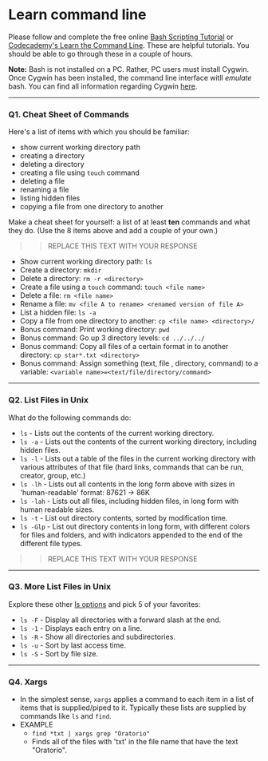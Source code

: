 # Learn command line

Please follow and complete the free online [Bash Scripting Tutorial](https://ryanstutorials.net/bash-scripting-tutorial/) or [Codecademy's Learn the Command Line](https://www.codecademy.com/learn/learn-the-command-line). These are helpful tutorials. You should be able to go through these in a couple of hours.

**Note:** Bash is not installed on a PC. Rather, PC users must install Cygwin. Once Cygwin has been installed, the command line interface witll _emulate_ bash. You can find all information regarding Cygwin [here](https://www.cygwin.com/).

---

### Q1.  Cheat Sheet of Commands  

Here's a list of items with which you should be familiar:  
* show current working directory path
* creating a directory
* deleting a directory
* creating a file using `touch` command
* deleting a file
* renaming a file
* listing hidden files
* copying a file from one directory to another

Make a cheat sheet for yourself: a list of at least **ten** commands and what they do.  (Use the 8 items above and add a couple of your own.)  

> > REPLACE THIS TEXT WITH YOUR RESPONSE
- Show current working directory path: `ls`
- Create a directory: `mkdir`
- Delete a directory: `rm -r <directory>`
- Create a file using a `touch` command: `touch <file name>`
- Delete a file: `rm <file name>`
- Rename a file: `mv <file A to rename> <renamed version of file A>`
- List a hidden file: `ls -a`
- Copy a file from one directory to another: `cp <file name> <directory>/`
- Bonus command: Print working directory: `pwd`
- Bonus command: Go up 3 directory levels: `cd ../../../`
- Bonus command: Copy all files of a certain format in to another directory: `cp star*.txt <directory>`
- Bonus command: Assign something (text, file , directory, command) to a variable: `<variable name>=<text/file/directory/command>` 
---

### Q2.  List Files in Unix   

What do the following commands do:  
* `ls` - Lists out the contents of the current working directory.  
* `ls -a`  - Lists out the contents of the current working directory, including hidden files.
* `ls -l`  - Lists out a table of the files in the current working directory with various attributes of that file (hard links, commands that can be run, creator, group, etc.)
* `ls -lh`  - Lists out all contents in the long form above with sizes in 'human-readable' format: 87621 -> 86K
* `ls -lah`  - Lists out all files, including hidden files,  in long form with human readable sizes.
* `ls -t`  - List out directory contents, sorted by modification time. 
* `ls -Glp`  - List out directory contents in long form, with different colors for files and folders, and with indicators appended to the end of the different file types. 

> > REPLACE THIS TEXT WITH YOUR RESPONSE

---

### Q3.  More List Files in Unix  

Explore these other [ls options](http://www.techonthenet.com/unix/basic/ls.php) and pick 5 of your favorites:

* `ls -F` - Display all directories with a forward slash at the end.
* `ls -1` - Displays each entry on a line.
* `ls -R` - Show all directories and subdirectories.
* `ls -u` - Sort by last access time.
* `ls -S` - Sort by file size.

---

### Q4.  Xargs   

* In the simplest sense, `xargs` applies a command to each item in a list of items that is supplied/piped to it. Typically these lists are supplied by commands like `ls` and `find`.
* EXAMPLE
  * `find *txt | xargs grep "Oratorio"`
  * Finds all of the files with 'txt' in the file name that have the text "Oratorio".

 

